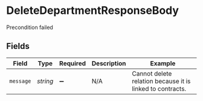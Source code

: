 # DeleteDepartmentResponseBody

Precondition failed


## Fields

| Field                                                     | Type                                                      | Required                                                  | Description                                               | Example                                                   |
| --------------------------------------------------------- | --------------------------------------------------------- | --------------------------------------------------------- | --------------------------------------------------------- | --------------------------------------------------------- |
| `message`                                                 | *string*                                                  | :heavy_minus_sign:                                        | N/A                                                       | Cannot delete relation because it is linked to contracts. |